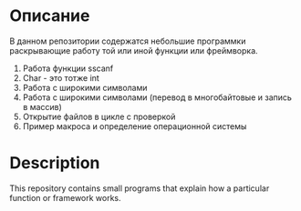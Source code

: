 # Описание

В данном репозитории содержатся небольшие программки раскрывающие работу той или иной функции или фреймворка.

001. Работа функции sscanf
002. Char - это тотже int
003. Работа с широкими символами
004. Работа с широкими символами (перевод в многобайтовые и запись в массив)
005. Открытие файлов в цикле с проверкой
006. Пример макроса и определение операционной системы


# Description

This repository contains small programs that explain how a particular function or framework works.
